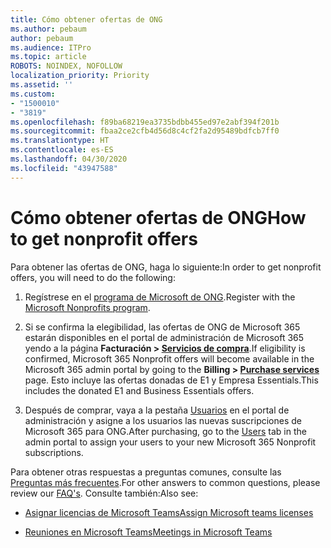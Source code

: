 ```yaml
---
title: Cómo obtener ofertas de ONG
ms.author: pebaum
author: pebaum
ms.audience: ITPro
ms.topic: article
ROBOTS: NOINDEX, NOFOLLOW
localization_priority: Priority
ms.assetid: ''
ms.custom:
- "1500010"
- "3819"
ms.openlocfilehash: f89ba68219ea3735bdbb455ed97e2abf394f201b
ms.sourcegitcommit: fbaa2ce2cfb4d56d8c4cf2fa2d95489bdfcb7ff0
ms.translationtype: HT
ms.contentlocale: es-ES
ms.lasthandoff: 04/30/2020
ms.locfileid: "43947588"
---
```

# <a name="how-to-get-nonprofit-offers"></a><span data-ttu-id="049e1-102">Cómo obtener ofertas de ONG</span><span class="sxs-lookup"><span data-stu-id="049e1-102">How to get nonprofit offers</span></span>

<span data-ttu-id="049e1-103">Para obtener las ofertas de ONG, haga lo siguiente:</span><span class="sxs-lookup"><span data-stu-id="049e1-103">In order to get nonprofit offers, you will need to do the following:</span></span>

1. <span data-ttu-id="049e1-104">Regístrese en el [programa de Microsoft de ONG](https://go.microsoft.com/fwlink/p/?linkid=2008962).</span><span class="sxs-lookup"><span data-stu-id="049e1-104">Register with the [Microsoft Nonprofits program](https://go.microsoft.com/fwlink/p/?linkid=2008962).</span></span>

2. <span data-ttu-id="049e1-105">Si se confirma la elegibilidad, las ofertas de ONG de Microsoft 365 estarán disponibles en el portal de administración de Microsoft 365 yendo a la página **Facturación > [Servicios de compra](https://go.microsoft.com/fwlink/p/?linkid=868433)**.</span><span class="sxs-lookup"><span data-stu-id="049e1-105">If eligibility is confirmed, Microsoft 365 Nonprofit offers will become available in the Microsoft 365 admin portal by going to the **Billing > [Purchase services](https://go.microsoft.com/fwlink/p/?linkid=868433)** page.</span></span> <span data-ttu-id="049e1-106">Esto incluye las ofertas donadas de E1 y Empresa Essentials.</span><span class="sxs-lookup"><span data-stu-id="049e1-106">This includes the donated E1 and Business Essentials offers.</span></span>

3. <span data-ttu-id="049e1-107">Después de comprar, vaya a la pestaña [Usuarios](https://admin.microsoft.com/Adminportal/Home#/users) en el portal de administración y asigne a los usuarios las nuevas suscripciones de Microsoft 365 para ONG.</span><span class="sxs-lookup"><span data-stu-id="049e1-107">After purchasing, go to the [Users](https://admin.microsoft.com/Adminportal/Home#/users) tab in the admin portal to assign your users to your new Microsoft 365 Nonprofit subscriptions.</span></span>

<span data-ttu-id="049e1-108">Para obtener otras respuestas a preguntas comunes, consulte las [Preguntas más frecuentes](https://www.microsoft.com/microsoft-365/nonprofit/office-365-nonprofit#coreui-heading-67lnrlz).</span><span class="sxs-lookup"><span data-stu-id="049e1-108">For other answers to common questions, please review our [FAQ's](https://www.microsoft.com/microsoft-365/nonprofit/office-365-nonprofit#coreui-heading-67lnrlz).</span></span> <span data-ttu-id="049e1-109">Consulte también:</span><span class="sxs-lookup"><span data-stu-id="049e1-109">Also see:</span></span>

- [<span data-ttu-id="049e1-110">Asignar licencias de Microsoft Teams</span><span class="sxs-lookup"><span data-stu-id="049e1-110">Assign Microsoft teams licenses</span></span>](https://docs.microsoft.com/MicrosoftTeams/assign-teams-licenses)

- [<span data-ttu-id="049e1-111">Reuniones en Microsoft Teams</span><span class="sxs-lookup"><span data-stu-id="049e1-111">Meetings in Microsoft Teams</span></span>](https://docs.microsoft.com/MicrosoftTeams/tutorial-meetings-in-teams)
